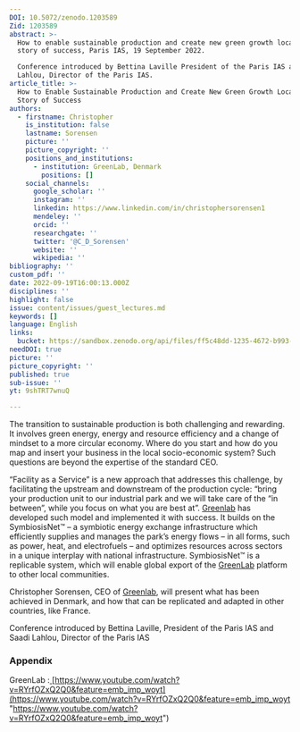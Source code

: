 ```yaml
---
DOI: 10.5072/zenodo.1203589
Zid: 1203589
abstract: >-
  How to enable sustainable production and create new green growth locally: a
  story of success, Paris IAS, 19 September 2022.

  Conference introduced by Bettina Laville President of the Paris IAS and Saadi
  Lahlou, Director of the Paris IAS.
article_title: >-
  How to Enable Sustainable Production and Create New Green Growth Locally: a
  Story of Success
authors:
  - firstname: Christopher
    is_institution: false
    lastname: Sorensen
    picture: ''
    picture_copyright: ''
    positions_and_institutions:
      - institution: GreenLab, Denmark
        positions: []
    social_channels:
      google_scholar: ''
      instagram: ''
      linkedin: https://www.linkedin.com/in/christophersorensen1
      mendeley: ''
      orcid: ''
      researchgate: ''
      twitter: '@C_D_Sorensen'
      website: ''
      wikipedia: ''
bibliography: ''
custom_pdf: ''
date: 2022-09-19T16:00:13.000Z
disciplines: ''
highlight: false
issue: content/issues/guest_lectures.md
keywords: []
language: English
links:
  bucket: https://sandbox.zenodo.org/api/files/ff5c48dd-1235-4672-b993-fd7062165da7
needDOI: true
picture: ''
picture_copyright: ''
published: true
sub-issue: ''
yt: 9shTRT7wnuQ

---
```







The transition to sustainable production is both challenging and rewarding. It involves green energy, energy and resource efficiency and a change of mindset to a more circular economy. Where do you start and how do you map and insert your business in the local socio-economic system? Such questions are beyond the expertise of the standard CEO.

“Facility as a Service” is a new approach that addresses this challenge, by facilitating the upstream and downstream of the production cycle: “bring your production unit to our industrial park and we will take care of the “in between”, while you focus on what you are best at”. [Greenlab](https://www.greenlab.dk/) has developed such model and implemented it with success. It builds on the SymbiosisNet™ – a symbiotic energy exchange infrastructure which efficiently supplies and manages the park’s energy flows – in all forms, such as power, heat, and electrofuels – and optimizes resources across sectors in a unique interplay with national infrastructure. SymbiosisNet™ is a replicable system, which will enable global export of the [GreenLab](https://www.greenlab.dk/) platform to other local communities.

Christopher Sorensen, CEO of [Greenlab](https://www.greenlab.dk/), will present what has been achieved in Denmark, and how that can be replicated and adapted in other countries, like France.

Conference introduced by Bettina Laville, President of the Paris IAS and Saadi Lahlou, Director of the Paris IAS

<Youtube yt="9shTRT7wnuQ" caption ="How to enable sustainable production and create new green growth locally: a story of success"></Youtube>

### Appendix

GreenLab :[ ](https://www.youtube.com/watch?v=RYrfOZxQ2Q0&feature=emb_imp_woyt)[https://www.youtube.com/watch?v=RYrfOZxQ2Q0&feature=emb_imp_woyt](https://www.youtube.com/watch?v=RYrfOZxQ2Q0&feature=emb_imp_woyt "https://www.youtube.com/watch?v=RYrfOZxQ2Q0&feature=emb_imp_woyt")